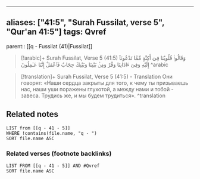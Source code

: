 
---
aliases: ["41:5", "Surah Fussilat, verse 5", "Qur'an 41:5"]
tags: Qvref
---

parent:: [[q - Fussilat (41)|Fussilat]]

> [!arabic]+ Surah Fussilat, Verse 5 (41:5)
> <span class="quran-arabic">وَقَالُوا۟ قُلُوبُنَا فِىٓ أَكِنَّةٍ مِّمَّا تَدْعُونَآ إِلَيْهِ وَفِىٓ ءَاذَانِنَا وَقْرٌ وَمِنۢ بَيْنِنَا وَبَيْنِكَ حِجَابٌ فَٱعْمَلْ إِنَّنَا عَـٰمِلُونَ</span>
^arabic

> [!translation]+ Surah Fussilat, Verse 5 (41:5) - Translation
> Они говорят: «Наши сердца закрыты для того, к чему ты призываешь нас, наши уши поражены глухотой, а между нами и тобой - завеса. Трудись же, и мы будем трудиться».
^translation



## Related notes
```dataview
LIST from [[q - 41 - 5]]
WHERE !contains(file.name, "q - ")
SORT file.name ASC
```

### Related verses (footnote backlinks)
```dataview
LIST FROM [[q - 41 - 5]] AND #Qvref
SORT file.name ASC
```


